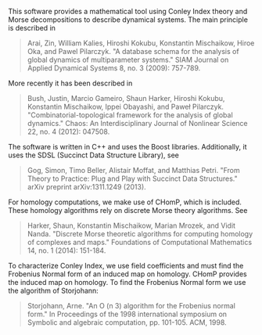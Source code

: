 This software provides a mathematical tool using Conley Index theory and Morse decompositions to describe dynamical systems. The main principle is described in

> Arai, Zin, William Kalies, Hiroshi Kokubu, Konstantin Mischaikow, Hiroe Oka, and Pawel Pilarczyk. "A database schema for the analysis of global dynamics of multiparameter systems." SIAM Journal on Applied Dynamical Systems 8, no. 3 (2009): 757-789.

More recently it has been described in

> Bush, Justin, Marcio Gameiro, Shaun Harker, Hiroshi Kokubu, Konstantin Mischaikow, Ippei Obayashi, and Paweł Pilarczyk. "Combinatorial-topological framework for the analysis of global dynamics." Chaos: An Interdisciplinary Journal of Nonlinear Science 22, no. 4 (2012): 047508.

The software is written in C++ and uses the Boost libraries. Additionally, it uses the SDSL (Succinct Data Structure Library), see

> Gog, Simon, Timo Beller, Alistair Moffat, and Matthias Petri. "From Theory to Practice: Plug and Play with Succinct Data Structures." arXiv preprint arXiv:1311.1249 (2013).

For homology computations, we make use of CHomP, which is included. These homology algorithms rely on discrete Morse theory algorithms. See

> Harker, Shaun, Konstantin Mischaikow, Marian Mrozek, and Vidit Nanda. "Discrete Morse theoretic algorithms for computing homology of complexes and maps." Foundations of Computational Mathematics 14, no. 1 (2014): 151-184.

To characterize Conley Index, we use field coefficients and must find the Frobenius Normal form of an induced map on homology. CHomP provides the induced map on homology. To find the Frobenius Normal form we use the algorithm of Storjohann:

> Storjohann, Arne. "An O (n 3) algorithm for the Frobenius normal form." In Proceedings of the 1998 international symposium on Symbolic and algebraic computation, pp. 101-105. ACM, 1998.
